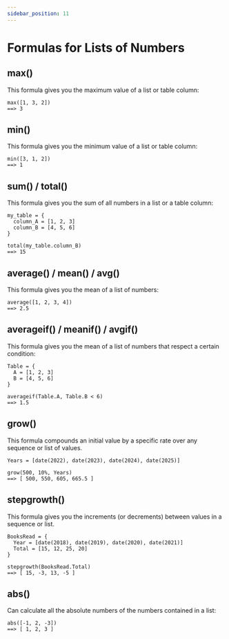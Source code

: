 ```yaml
---
sidebar_position: 11
---
```


# Formulas for Lists of Numbers

## max()

This formula gives you the maximum value of a list or table column:

```deci live
max([1, 3, 2])
==> 3
```

## min()

This formula gives you the minimum value of a list or table column:

```deci live
min([3, 1, 2])
==> 1
```

## sum() / total()

This formula gives you the sum of all numbers in a list or a table column:

```deci live
my_table = {
  column_A = [1, 2, 3]
  column_B = [4, 5, 6]
}

total(my_table.column_B)
==> 15
```

## average() / mean() / avg()

This formula gives you the mean of a list of numbers:

```deci live
average([1, 2, 3, 4])
==> 2.5
```

## averageif() / meanif() / avgif()

This formula gives you the mean of a list of numbers that respect a certain condition:

```deci live
Table = {
  A = [1, 2, 3]
  B = [4, 5, 6]
}

averageif(Table.A, Table.B < 6)
==> 1.5
```

## grow()

This formula compounds an initial value by a specific rate over any sequence or list of values.

```deci live
Years = [date(2022), date(2023), date(2024), date(2025)]

grow(500, 10%, Years)
==> [ 500, 550, 605, 665.5 ]
```

## stepgrowth()

This formula gives you the increments (or decrements) between values in a sequence or list.

```deci live
BooksRead = {
  Year = [date(2018), date(2019), date(2020), date(2021)]
  Total = [15, 12, 25, 20]
}

stepgrowth(BooksRead.Total)
==> [ 15, -3, 13, -5 ]
```

## abs()

Can calculate all the absolute numbers of the numbers contained in a list:

```deci live
abs([-1, 2, -3])
==> [ 1, 2, 3 ]
```
